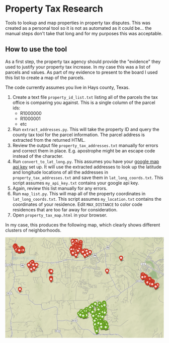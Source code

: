 # Property Tax Research

Tools to lookup and map properties in property tax disputes. This was created as a personal tool so it is not as automated as it could be... the manual steps don't take that long and for my purposes this was acceptable.

## How to use the tool

As a first step, the property tax agency should provide the "evidence" they used to justify your property tax increase. In my case this was a list of parcels and values. As part of my evidence to present to the board I used this list to create a map of the parcels.

The code currently assumes you live in Hays county, Texas.

1. Create a text file `property_id_list.txt` listing all of the parcels the tax office is comparing you against. This is a single column of the parcel ids:
    - R1000000
    - R1000001
    - etc
1. Run `extract_addresses.py`. This will take the property ID and query the county tax tool for the parcel information. The parcel address is extracted from the returned HTML.
1. Review the output file `property_tax_addresses.txt` manually for errors and correct them in place. E.g. apostrophe might be an escape code instead of the character.
1. Run `convert_to_lat_long.py`. This assumes you have your [google map api key](https://developers.google.com/maps/documentation/embed/get-api-key) set up. It will use the extracted addresses to look up the latitude and longitude locations of all the addresses in `property_tax_addresses.txt` and save them in `lat_long_coords.txt`. This script assumes `my_api_key.txt` contains your google api key.
1. Again, review this list manually for any errors.
1. Run `map_list.py`. This will map all of the property coordinates in `lat_long_coords.txt`. This script assumes `my_location.txt` contains the coordinates of your residence. Edit `MAX_DISTANCE` to color code residences that are too far away for consideration.
1. Open `property_tax_map.html` in your browser.

In my case, this produces the following map, which clearly shows different clusters of neighborhoods.

![my results](output.png)

